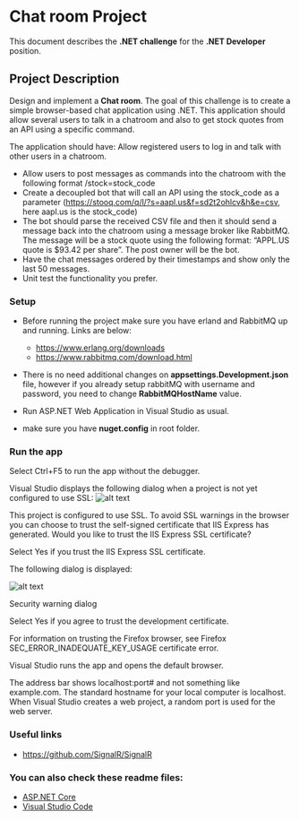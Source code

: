 # Chat room Project

This document describes the **.NET challenge** for the **.NET Developer** position.

## Project Description

Design and implement a **Chat room**. The goal of this challenge is to create a simple browser-based chat application using .NET.
This application should allow several users to talk in a chatroom and also to get stock quotes
from an API using a specific command.

The application should have:
Allow registered users to log in and talk with other users in a chatroom.
* Allow users to post messages as commands into the chatroom with the following format
/stock=stock_code
* Create a decoupled bot that will call an API using the stock_code as a parameter
(https://stooq.com/q/l/?s=aapl.us&f=sd2t2ohlcv&h&e=csv, here aapl.us is the
stock_code)
* The bot should parse the received CSV file and then it should send a message back into
the chatroom using a message broker like RabbitMQ. The message will be a stock quote
using the following format: “APPL.US quote is $93.42 per share”. The post owner will be
the bot.
* Have the chat messages ordered by their timestamps and show only the last 50
messages.
* Unit test the functionality you prefer.

### Setup

* Before running the project make sure you have erland and RabbitMQ up and running. Links are below:
	* https://www.erlang.org/downloads
	* https://www.rabbitmq.com/download.html

* There is no need additional changes on **appsettings.Development.json** file, however if you already setup rabbitMQ with username and password, you need to change **RabbitMQHostName** value.
* Run ASP.NET Web Application in Visual Studio as usual.
* make sure you have **nuget.config** in root folder.

### Run the app

Select Ctrl+F5 to run the app without the debugger.

Visual Studio displays the following dialog when a project is not yet configured to use SSL:
![alt text](https://docs.microsoft.com/en-us/aspnet/core/getting-started/_static/trustcert.png?view=aspnetcore-6.0)


This project is configured to use SSL. To avoid SSL warnings in the browser you can choose to trust the self-signed certificate that IIS Express has generated. Would you like to trust the IIS Express SSL certificate?

Select Yes if you trust the IIS Express SSL certificate.

The following dialog is displayed:

![alt text](https://docs.microsoft.com/en-us/aspnet/core/getting-started/_static/cert.png?view=aspnetcore-6.0)

Security warning dialog

Select Yes if you agree to trust the development certificate.

For information on trusting the Firefox browser, see Firefox SEC_ERROR_INADEQUATE_KEY_USAGE certificate error.

Visual Studio runs the app and opens the default browser.

The address bar shows localhost:port# and not something like example.com. The standard hostname for your local computer is localhost. When Visual Studio creates a web project, a random port is used for the web server.

### Useful links
* https://github.com/SignalR/SignalR

### You can also check these readme files:
- [ASP.NET Core](https://github.com/aspnet/Home)
- [Visual Studio Code](https://github.com/Microsoft/vscode)